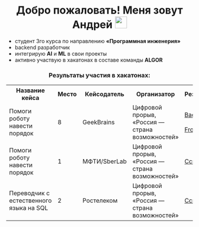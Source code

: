 <h1 align="center">Добро пожаловать! Меня зовут Андрей</a> 
<img src="https://github.com/blackcater/blackcater/raw/main/images/Hi.gif" height="32"/></h1>

- студент 3го курса по направлению **«Программная инженерия»**
- backend разработчик
- интегрирую **AI** и **ML** в свои проекты
- активно участвую в хакатонах в составе команды **ALGOR**


<h3 align="center">Результаты участия в хакатонах:</h3>
<table align="center">
<caption</caption>
  <tr>
    <th>Название кейса</th>
    <th>Место</th>
    <th>Кейсодатель</th>
    <th>Организатор</th>
    <th>Результат</th>
    <th>Статус</th>
    <th>Конкуренция</th>
    <th>Сезон</th>
  </tr>
  <tr>
    <td>Помоги роботу навести порядок</td><td>8</td><td>GeekBrains</td><td>Цифровой прорыв, «Россия — страна возможностей»</td><td><a href="https://github.com/MrRobinGoood/Smart-Lecture-Notes-Backend" target="_blank">Backend</a> <br><br><a href="https://github.com/MrRobinGoood/Smart-Lecture-Notes-Frontend" target="_blank">Frontend</a></td><td>Международный</td><td>30 команд</td><td>Ноябрь 2023</td>
  </tr>
  <tr>
    <td>Помоги роботу навести порядок</td><td>1</td><td>МФТИ/SberLab</td><td>Цифровой прорыв, «Россия — страна возможностей»</td><td><a href="https://github.com/MrRobinGoood/Smart-robot-manipulator-hack" target="_blank">Ссылка</a></td><td>Окружной - Южный федеральный округ</td><td>20 команд</td><td>Октябрь 2023</td>
  </tr>
  <tr>
    <td>Переводчик с естественного языка на SQL</td><td>2</td><td>Ростелеком</td><td>Цифровой прорыв, «Россия — страна возможностей»</td><td><a href="https://github.com/MrRobinGoood/RostelecomSQLBot" target="_blank">Ссылка</a></td><td>Окружной - Северо-Кавказский федеральный округ</td><td>20 команд</td><td>Ноябрь 2022</td>
  </tr>
  
</table>
